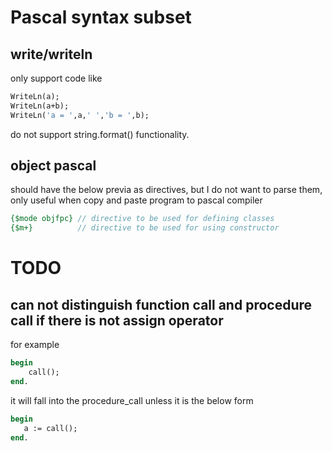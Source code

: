 # Pascal syntax subset
## write/writeln
only support code like 
```pascal
WriteLn(a);
WriteLn(a+b);
WriteLn('a = ',a,' ','b = ',b);
```
do not support string.format() functionality.

## object pascal
should have the below previa as directives, but I do not want to parse them, only useful when copy and paste program to pascal compiler
```pascal
{$mode objfpc} // directive to be used for defining classes
{$m+}		   // directive to be used for using constructor
```

# TODO
## can not distinguish function call and procedure call if there is not assign operator
for example 
```pascal
begin
    call();
end.
```
it will fall into the procedure_call unless it is the below form 
```pascal
begin
   a := call();
end.
```